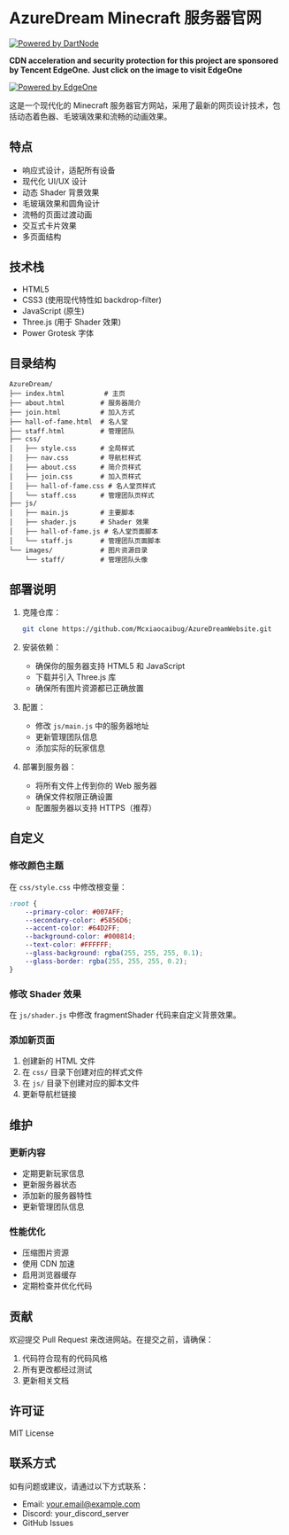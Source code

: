 # AzureDream Minecraft 服务器官网

[![Powered by DartNode](https://dartnode.com/branding/DN-Open-Source-sm.png)](https://dartnode.com "Powered by DartNode - Free VPS for Open Source")

**CDN acceleration and security protection for this project are sponsored by Tencent EdgeOne.**
**Just click on the image to visit EdgeOne**

[![Powered by EdgeOne](https://edgeone.ai/media/34fe3a45-492d-4ea4-ae5d-ea1087ca7b4b.png)](https://edgeone.ai/?from=github "Best Asian CDN, Edge, and Secure Solutions - Tencent EdgeOne")

这是一个现代化的 Minecraft 服务器官方网站，采用了最新的网页设计技术，包括动态着色器、毛玻璃效果和流畅的动画效果。

## 特点

- 响应式设计，适配所有设备
- 现代化 UI/UX 设计
- 动态 Shader 背景效果
- 毛玻璃效果和圆角设计
- 流畅的页面过渡动画
- 交互式卡片效果
- 多页面结构

## 技术栈

- HTML5
- CSS3 (使用现代特性如 backdrop-filter)
- JavaScript (原生)
- Three.js (用于 Shader 效果)
- Power Grotesk 字体

## 目录结构

```
AzureDream/
├── index.html          # 主页
├── about.html         # 服务器简介
├── join.html          # 加入方式
├── hall-of-fame.html  # 名人堂
├── staff.html         # 管理团队
├── css/
│   ├── style.css      # 全局样式
│   ├── nav.css        # 导航栏样式
│   ├── about.css      # 简介页样式
│   ├── join.css       # 加入页样式
│   ├── hall-of-fame.css # 名人堂页样式
│   └── staff.css      # 管理团队页样式
├── js/
│   ├── main.js        # 主要脚本
│   ├── shader.js      # Shader 效果
│   ├── hall-of-fame.js # 名人堂页面脚本
│   └── staff.js       # 管理团队页面脚本
└── images/            # 图片资源目录
    └── staff/         # 管理团队头像
```

## 部署说明

1. 克隆仓库：
   ```bash
   git clone https://github.com/Mcxiaocaibug/AzureDreamWebsite.git
   ```

2. 安装依赖：
   - 确保你的服务器支持 HTML5 和 JavaScript
   - 下载并引入 Three.js 库
   - 确保所有图片资源都已正确放置

3. 配置：
   - 修改 `js/main.js` 中的服务器地址
   - 更新管理团队信息
   - 添加实际的玩家信息

4. 部署到服务器：
   - 将所有文件上传到你的 Web 服务器
   - 确保文件权限正确设置
   - 配置服务器以支持 HTTPS（推荐）

## 自定义

### 修改颜色主题

在 `css/style.css` 中修改根变量：

```css
:root {
    --primary-color: #007AFF;
    --secondary-color: #5856D6;
    --accent-color: #64D2FF;
    --background-color: #000814;
    --text-color: #FFFFFF;
    --glass-background: rgba(255, 255, 255, 0.1);
    --glass-border: rgba(255, 255, 255, 0.2);
}
```

### 修改 Shader 效果

在 `js/shader.js` 中修改 fragmentShader 代码来自定义背景效果。

### 添加新页面

1. 创建新的 HTML 文件
2. 在 `css/` 目录下创建对应的样式文件
3. 在 `js/` 目录下创建对应的脚本文件
4. 更新导航栏链接

## 维护

### 更新内容

- 定期更新玩家信息
- 更新服务器状态
- 添加新的服务器特性
- 更新管理团队信息

### 性能优化

- 压缩图片资源
- 使用 CDN 加速
- 启用浏览器缓存
- 定期检查并优化代码

## 贡献

欢迎提交 Pull Request 来改进网站。在提交之前，请确保：

1. 代码符合现有的代码风格
2. 所有更改都经过测试
3. 更新相关文档

## 许可证

MIT License

## 联系方式

如有问题或建议，请通过以下方式联系：

- Email: your.email@example.com
- Discord: your_discord_server
- GitHub Issues
